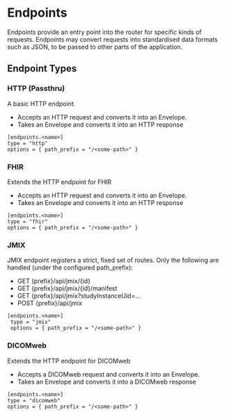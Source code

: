 # Endpoints

Endpoints provide an entry point into the router for specific kinds of requests. Endpoints may convert requests into standardised data formats such as JSON, to be passed to other parts of the application.

## Endpoint Types

### HTTP (Passthru)

A basic HTTP endpoint. 
- Accepts an HTTP request and converts it into an Envelope.
- Takes an Envelope and converts it into an HTTP response

```
[endpoints.<name>]
type = "http"
options = { path_prefix = "/<some-path>" } 
```

### FHIR

Extends the HTTP endpoint for FHIR
- Accepts an HTTP request and converts it into an Envelope.
- Takes an Envelope and converts it into an HTTP response

```
[endpoints.<name>]
type = "fhir"
options = { path_prefix = "/<some-path>" } 
```

### JMIX

JMIX endpoint registers a strict, fixed set of routes. Only the following are handled (under the configured path_prefix):
- GET {prefix}/api/jmix/{id}
- GET {prefix}/api/jmix/{id}/manifest
- GET {prefix}/api/jmix?studyInstanceUid=...
- POST {prefix}/api/jmix

```
[endpoints.<name>]
 type = "jmix"
 options = { path_prefix = "/<some-path>" }
```

### DICOMweb

Extends the HTTP endpoint for DICOMweb
- Accepts a DICOMweb request and converts it into an Envelope.
- Takes an Envelope and converts it into a DICOMweb response

```
[endpoints.<name>]
type = "dicomweb"
options = { path_prefix = "/<some-path>" } 
```